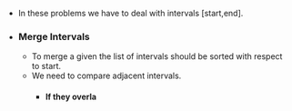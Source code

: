 - In these problems we have to deal with intervals [start,end].
- ### Merge Intervals
	- To merge a given the list of intervals should be sorted with respect to start.
	- We need to compare adjacent intervals.
		- #### If they overla